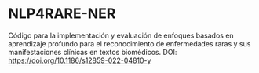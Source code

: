 # NLP4RARE-NER
Código para la implementación y evaluación de enfoques basados en aprendizaje profundo para el reconocimiento de enfermedades raras y sus manifestaciones clínicas en textos biomédicos. DOI:  https://doi.org/10.1186/s12859-022-04810-y
